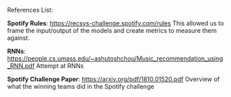 References List:

**Spotify Rules**: https://recsys-challenge.spotify.com/rules
This allowed us to frame the input/output of the models and
create metrics to measure them against.

**RNNs**: https://people.cs.umass.edu/~ashutoshchou/Music_recommendation_using_RNN.pdf
Attempt at RNNs

**Spotify Challenge Paper**: https://arxiv.org/pdf/1810.01520.pdf
Overview of what the winning teams did in the Spotify challenge
